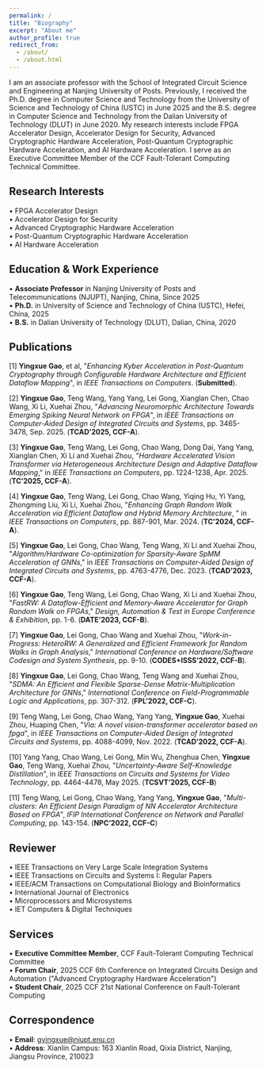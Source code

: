```yaml
---
permalink: /
title: "Biography"
excerpt: "About me"
author_profile: true
redirect_from: 
  - /about/
  - /about.html
---
```


I am an associate professor with the School of Integrated Circuit Science and Engineering at Nanjing University of Posts. Previously, I received the Ph.D. degree in Computer Science and Technology from the University of Science and Technology of China (USTC) in June 2025 and the B.S. degree in Computer Science and Technology from the Dalian University of Technology (DLUT) in June 2020. My research interests include FPGA Accelerator Design, Accelerator Design for Security, Advanced Cryptographic Hardware Acceleration, Post-Quantum Cryptographic Hardware Acceleration, and AI Hardware Acceleration. I serve as an Executive Committee Member of the CCF Fault-Tolerant Computing Technical Committee.


## Research Interests
• FPGA Accelerator Design  
• Accelerator Design for Security  
• Advanced Cryptographic Hardware Acceleration  
• Post-Quantum Cryptographic Hardware Acceleration  
• AI Hardware Acceleration


## Education & Work Experience
• **Associate Professor** in Nanjing University of Posts and Telecommunications (NJUPT), Nanjing, China, Since 2025  
• **Ph.D.** in University of Science and Technology of China (USTC), Hefei, China, 2025  
• **B.S.** in Dalian University of Technology (DLUT), Dalian, China, 2020


## Publications
[1] **Yingxue Gao**, et al, "_Enhancing Kyber Acceleration in Post-Quantum Cryptography through Configurable Hardware Architecture and Efficient Dataflow Mapping_", in _IEEE Transactions on Computers_. (**Submitted**). 

[2] **Yingxue Gao**, Teng Wang, Yang Yang, Lei Gong, Xianglan Chen, Chao Wang, Xi Li, Xuehai Zhou, "_Advancing Neuromorphic Architecture Towards Emerging Spiking Neural Network on FPGA_", in _IEEE Transactions on Computer-Aided Design of Integrated Circuits and Systems_, pp. 3465-3478, Sep. 2025. (**TCAD’2025, CCF-A**).

[3] **Yingxue Gao**, Teng Wang, Lei Gong, Chao Wang, Dong Dai, Yang Yang, Xianglan Chen, Xi Li and Xuehai Zhou, "_Hardware Accelerated Vision Transformer via Heterogeneous Architecture Design and Adaptive Dataflow Mapping_," in _IEEE Transactions on Computers_, pp. 1224-1238, Apr. 2025. (**TC’2025, CCF-A**).

[4] **Yingxue Gao**, Teng Wang, Lei Gong, Chao Wang, Yiqing Hu, Yi Yang, Zhongming Liu, Xi Li, Xuehai Zhou, "_Enhancing Graph Random Walk Acceleration via Efficient Dataflow and Hybrid Memory Architecture_, " in _IEEE Transactions on Computers_, pp. 887-901, Mar. 2024. (**TC’2024, CCF-A**).

[5] **Yingxue Gao**, Lei Gong, Chao Wang, Teng Wang, Xi Li and Xuehai Zhou, "_Algorithm/Hardware Co-optimization for Sparsity-Aware SpMM Acceleration of GNNs_," in _IEEE Transactions on Computer-Aided Design of Integrated Circuits and Systems_, pp. 4763-4776, Dec. 2023. (**TCAD’2023, CCF-A**).

[6] **Yingxue Gao**, Teng Wang, Lei Gong, Chao Wang, Xi Li and Xuehai Zhou, "_FastRW: A Dataflow-Efficient and Memory-Aware Accelerator for Graph Random Walk on FPGAs_," _Design, Automation & Test in Europe Conference & Exhibition_, pp. 1-6. (**DATE’2023, CCF-B**).

[7] **Yingxue Gao**, Lei Gong, Chao Wang and Xuehai Zhou, "_Work-in-Progress: HeteroRW: A Generalized and Efficient Framework for Random Walks in Graph Analysis_," _International Conference on Hardware/Software Codesign and System Synthesis_, pp. 9-10. (**CODES+ISSS’2022, CCF-B**).

[8] **Yingxue Gao**, Lei Gong, Chao Wang, Teng Wang and Xuehai Zhou, "_SDMA: An Efficient and Flexible Sparse-Dense Matrix-Multiplication Architecture for GNNs_," _International Conference on Field-Programmable Logic and Applications_, pp. 307-312. (**FPL’2022, CCF-C**).

[9] Teng Wang, Lei Gong, Chao Wang, Yang Yang, **Yingxue Gao**, Xuehai Zhou, Huaping Chen, "_Via: A novel vision-transformer accelerator based on fpga_", in _IEEE Transactions on Computer-Aided Design of Integrated Circuits and Systems_, pp. 4088-4099, Nov. 2022. (**TCAD’2022, CCF-A**).

[10] Yang Yang, Chao Wang, Lei Gong, Min Wu, Zhenghua Chen, **Yingxue Gao**, Teng Wang, Xuehai Zhou, "_Uncertainty-Aware Self-Knowledge Distillation_", in _IEEE Transactions on Circuits and Systems for Video Technology_, pp. 4464-4478, May 2025. (**TCSVT’2025, CCF-B**)

[11] Teng Wang, Lei Gong, Chao Wang, Yang Yang, **Yingxue Gao**, "_Multi-clusters: An Efficient Design Paradigm of NN Accelerator Architecture Based on FPGA_", _IFIP International Conference on Network and Parallel Computing_, pp. 143-154. (**NPC’2022, CCF-C**)

## Reviewer
• IEEE Transactions on Very Large Scale Integration Systems  
• IEEE Transactions on Circuits and Systems I: Regular Papers  
• IEEE/ACM Transactions on Computational Biology and Bioinformatics  
• International Journal of Electronics  
• Microprocessors and Microsystems  
• IET Computers & Digital Techniques


## Services
• **Executive Committee Member**, CCF Fault-Tolerant Computing Technical Committee  
• **Forum Chair**, 2025 CCF 6th Conference on Integrated Circuits Design and Automation ("Advanced Cryptography Hardware Acceleration")  
• **Student Chair**, 2025 CCF 21st National Conference on Fault-Tolerant Computing


## Correspondence
• **Email**: gyingxue@njupt.enu.cn  
• **Address**: Xianlin Campus: 163 Xianlin Road, Qixia District, Nanjing, Jiangsu Province, 210023
